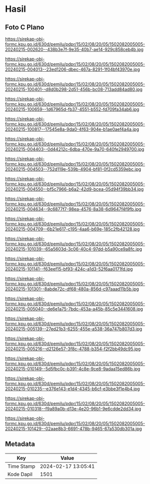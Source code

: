 # Hasil

## Foto C Plano

https://sirekap-obj-formc.kpu.go.id/630d/pemilu/pdpr/15/02/08/20/05/1502082005005-20240215-002620--438b3e7f-9e35-40b7-ae14-929c858ceb4b.jpg

https://sirekap-obj-formc.kpu.go.id/630d/pemilu/pdpr/15/02/08/20/05/1502082005005-20240215-004013--23ed1206-dbec-467a-8291-1f04bf43970e.jpg

https://sirekap-obj-formc.kpu.go.id/630d/pemilu/pdpr/15/02/08/20/05/1502082005005-20240215-100401--d8d0b298-2d51-456b-bc08-713add84ad80.jpg

https://sirekap-obj-formc.kpu.go.id/630d/pemilu/pdpr/15/02/08/20/05/1502082005005-20240215-100659--1d67965d-fb37-4551-b552-fd709fa34ab6.jpg

https://sirekap-obj-formc.kpu.go.id/630d/pemilu/pdpr/15/02/08/20/05/1502082005005-20240215-100817--17545e8a-9da0-4f63-904e-b1ae0aef4a4a.jpg

https://sirekap-obj-formc.kpu.go.id/630d/pemilu/pdpr/15/02/08/20/05/1502082005005-20240215-004403--0d44212c-6dba-470e-9a70-640fe2949700.jpg

https://sirekap-obj-formc.kpu.go.id/630d/pemilu/pdpr/15/02/08/20/05/1502082005005-20240215-004503--752d119e-539b-4904-bf81-0f2cd5359ebc.jpg

https://sirekap-obj-formc.kpu.go.id/630d/pemilu/pdpr/15/02/08/20/05/1502082005005-20240215-004550--bf5c7966-b6a2-42d9-bcea-05d94f39bb34.jpg

https://sirekap-obj-formc.kpu.go.id/630d/pemilu/pdpr/15/02/08/20/05/1502082005005-20240215-004634--9c6877f7-98ea-4576-8a38-6d9647f4f9fb.jpg

https://sirekap-obj-formc.kpu.go.id/630d/pemilu/pdpr/15/02/08/20/05/1502082005005-20240215-004709--6b21e617-c195-4aa6-b69e-185c2fb42128.jpg

https://sirekap-obj-formc.kpu.go.id/630d/pemilu/pdpr/15/02/08/20/05/1502082005005-20240215-101039--65a5603d-3c06-40c4-97dd-b5a90ce9a8fc.jpg

https://sirekap-obj-formc.kpu.go.id/630d/pemilu/pdpr/15/02/08/20/05/1502082005005-20240215-101141--f63eef15-bf93-424c-a1d3-52f6aa0171fd.jpg

https://sirekap-obj-formc.kpu.go.id/630d/pemilu/pdpr/15/02/08/20/05/1502082005005-20240215-101301--8abde72c-df68-480a-856d-c97aaad11b5b.jpg

https://sirekap-obj-formc.kpu.go.id/630d/pemilu/pdpr/15/02/08/20/05/1502082005005-20240215-005040--de6e1a75-7bdc-453a-a45b-85c5e3441608.jpg

https://sirekap-obj-formc.kpu.go.id/630d/pemilu/pdpr/15/02/08/20/05/1502082005005-20240215-005139--27ed21b3-6255-455e-a538-36a747b807d3.jpg

https://sirekap-obj-formc.kpu.go.id/630d/pemilu/pdpr/15/02/08/20/05/1502082005005-20240215-005216--d2126e57-3f8c-4788-b354-f2f2bb49dc95.jpg

https://sirekap-obj-formc.kpu.go.id/630d/pemilu/pdpr/15/02/08/20/05/1502082005005-20240215-010149--5d5fbc0c-b391-4c8e-9ce8-9adaa15ed86b.jpg

https://sirekap-obj-formc.kpu.go.id/630d/pemilu/pdpr/15/02/08/20/05/1502082005005-20240215-010235--e376e143-e1d4-4345-b6cf-e3bbe3f1e4b4.jpg

https://sirekap-obj-formc.kpu.go.id/630d/pemilu/pdpr/15/02/08/20/05/1502082005005-20240215-010318--f9a89a0b-d13e-4e20-96b1-9e6cdde2dd34.jpg

https://sirekap-obj-formc.kpu.go.id/630d/pemilu/pdpr/15/02/08/20/05/1502082005005-20240215-101429--02aae8b3-6691-478b-9465-67a530db301a.jpg


## Metadata

| Key        | Value               |
| ---------- | ------------------- |
| Time Stamp | 2024-02-17 13:05:41 |
| Kode Dapil | 1501                |




